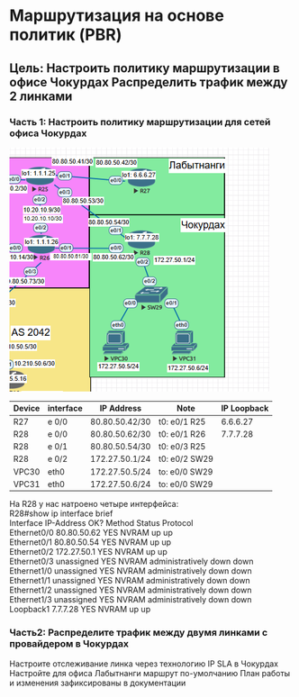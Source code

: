 # Маршрутизация на основе политик (PBR)  
## Цель: Настроить политику маршрутизации в офисе Чокурдах Распределить трафик между 2 линками  

### Часть 1: Настроить политику маршрутизации для сетей офиса Чокурдах  
![alt-текст](https://github.com/stanlaz/otus_network_engineer/blob/main/Лабораторные%20работы/PBR%20SLA/topology.png)

Device | interface | IP Address    | Note              |IP Loopback|  
-------|-----------|---------------|-------------------|-----------|  
R27    | e 0/0     |80.80.50.42/30 |t0: e0/1 R25       |6.6.6.27   |  
R28    | e 0/0     |80.80.50.62/30 |t0: e0/1 R26       |7.7.7.28   |  
R28    | e 0/1     |80.80.50.54/30 |t0: e0/3 R25       |           |  
R28    | e 0/2     |172.27.50.1/24 |t0: e0/2 SW29      |           |  
VPC30  | eth0      |172.27.50.5/24 |to: e0/0 SW29      |           |  
VPC31  | eth0      |172.27.50.6/24 |to: e0/0 SW29      |           |  

На R28 у нас натроено четыре интерфейса:  
R28#show ip interface brief  
Interface                  IP-Address      OK? Method Status                Protocol  
Ethernet0/0                80.80.50.62     YES NVRAM  up                    up  
Ethernet0/1                80.80.50.54     YES NVRAM  up                    up  
Ethernet0/2                172.27.50.1     YES NVRAM  up                    up  
Ethernet0/3                unassigned      YES NVRAM  administratively down down  
Ethernet1/0                unassigned      YES NVRAM  administratively down down  
Ethernet1/1                unassigned      YES NVRAM  administratively down down  
Ethernet1/2                unassigned      YES NVRAM  administratively down down  
Ethernet1/3                unassigned      YES NVRAM  administratively down down  
Loopback1                  7.7.7.28        YES NVRAM  up                    up  


### Часть2: Распределите трафик между двумя линками с провайдером в Чокурдах  

Настроите отслеживание линка через технологию IP SLA в Чокурдах
Настройте для офиса Лабытнанги маршрут по-умолчанию
План работы и изменения зафиксированы в документации